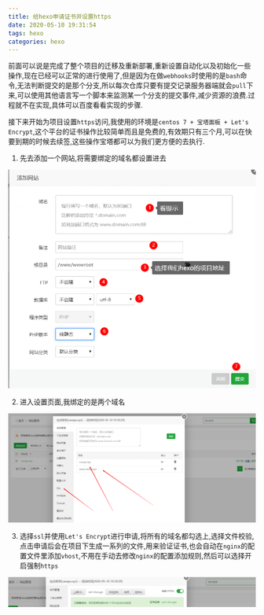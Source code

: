 ```yaml
---
title: 给hexo申请证书并设置https
date: 2020-05-10 19:31:54
tags: hexo
categories: hexo
---
```


​	前面可以说是完成了整个项目的迁移及重新部署,重新设置自动化以及初始化一些操作,现在已经可以正常的进行使用了,但是因为在做`webhooks`时使用的是`bash`命令,无法判断提交的是那个分支,所以每次仓库只要有提交记录服务器端就会`pull`下来,可以使用其他语言写一个脚本来监测某一个分支的提交事件,减少资源的浪费.过程就不在实现,具体可以百度看看实现的步骤.

<!--more-->

接下来开始为项目设置`https`访问,我使用的环境是`centos 7 + 宝塔面板 + Let's Encrypt`,这个平台的证书操作比较简单而且是免费的,有效期只有三个月,可以在快要到期的时候去续签,这些操作宝塔都可以为我们更方便的去执行.

1. 先去添加一个网站,将需要绑定的域名都设置进去

![1589110823812](hexo-https/1589110823812.png)

2. 进入设置页面,我绑定的是两个域名

![1589110880204](hexo-https/1589110880204.png)

3. 选择`ssl`并使用` Let's Encrypt `进行申请,将所有的域名都勾选上,选择文件校验,点击申请后会在项目下生成一系列的文件,用来验证证书,也会自动在`nginx`的配置文件里添加`vhost`,不用在手动去修改`nginx`的配置添加规则,然后可以选择开启强制`https`

![1589111072228](hexo-https/1589111072228.png)



